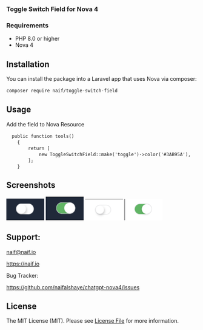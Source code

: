 ### Toggle Switch Field for Nova 4


### Requirements
- PHP 8.0 or higher
- Nova 4

## Installation

You can install the package into a Laravel app that uses Nova via composer:

```bash
composer require naif/toggle-switch-field
```

## Usage

Add the field to Nova Resource

```
  public function tools()
    {
        return [
            new ToggleSwitchField::make('toggle')->color('#3AB95A'),
        ];
    }
```

## Screenshots

<img src="screenshots/dark-off.png" width="100">

<img src="screenshots/dark-on.png" width="100">

<img src="screenshots/off.png" width="100">

<img src="screenshots/on.png" width="100">

## Support:
naif@naif.io

https://naif.io

Bug Tracker:

https://github.com/naifalshaye/chatgpt-nova4/issues

## License

The MIT License (MIT). Please see [License File](LICENSE.md) for more information.
